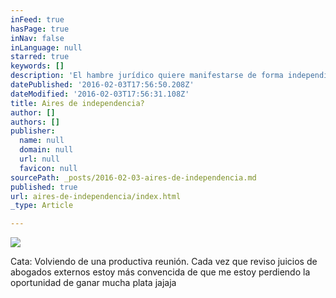 ```yaml
---
inFeed: true
hasPage: true
inNav: false
inLanguage: null
starred: true
keywords: []
description: 'El hambre jurídico quiere manifestarse de forma independiente!'
datePublished: '2016-02-03T17:56:50.208Z'
dateModified: '2016-02-03T17:56:31.108Z'
title: Aires de independencia?
author: []
authors: []
publisher:
  name: null
  domain: null
  url: null
  favicon: null
sourcePath: _posts/2016-02-03-aires-de-independencia.md
published: true
url: aires-de-independencia/index.html
_type: Article

---
```

![](https://the-grid-user-content.s3-us-west-2.amazonaws.com/7786a88b-3c27-4e1e-a485-a4a59c881b25.jpg)

Cata: Volviendo de una productiva reunión. Cada vez que reviso juicios de abogados externos estoy más convencida de que me estoy perdiendo la oportunidad de ganar mucha plata jajaja
